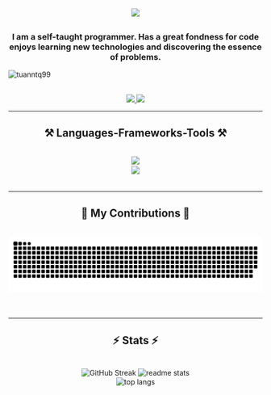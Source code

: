 
<h1 align="center">
    <img src="https://readme-typing-svg.herokuapp.com/?font=Righteous&size=35&center=true&vCenter=true&width=500&height=70&duration=4000&lines=Hi+There!+👋;+I'm+Ngo+Tuan!;" />
</h1>

<h3 align="center">I am a self-taught programmer. Has a great fondness for code enjoys learning new technologies and discovering the essence of problems.</h3>

<p align="left"> <img src="https://komarev.com/ghpvc/?username=tuanntq99&label=Profile%20views&color=0e75b6&style=flat" alt="tuanntq99" /> </p>

<br/>
 
<div align="center"> 
  <a href="mailto:tuanhd131@gmail.com">
    <img src="https://img.shields.io/badge/Gmail-333333?style=for-the-badge&logo=gmail&logoColor=red" />
  </a>
  <a href="https://www.facebook.com/profile.php?id=100004511915551" target="_blank">
    <img src="https://img.shields.io/badge/Facebook-1877F2?style=for-the-badge&logo=facebook&logoColor=white" target="_blank" />
  </a>
</div>

 <hr/>
 
<h2 align="center">⚒️ Languages-Frameworks-Tools ⚒️</h2>
<br/>
<div align="center">
    <img src="https://skillicons.dev/icons?i=java,c,react,html,css,javascript,python" />
    <br/>
    <img src="https://skillicons.dev/icons?i=html,css,vscode,eclipse,github,tailwind,git,mysql,postman" /><br>
</div>

<br/>
<hr/>

<div align="center">
  <h2>🐍 My Contributions 🐍</h2>
  <br>
  <img alt="snake eating my contributions" src="https://raw.githubusercontent.com/tuanntq99/tuanntq99/output/github-contribution-grid-snake.svg" />
  <br/><br/><br/>
</div>

<hr/>

<h2 align="center">⚡ Stats ⚡</h2>
<br>
<div align=center>
  <img width=390 src="https://streak-stats.demolab.com?user=tuanntq99&count_private=true&theme=react&border_radius=10" alt="GitHub Streak" />
  <img width=390 src="https://github-readme-stats.vercel.app/api?username=tuanntq99&count_private=true&show_icons=true&theme=react&rank_icon=github&border_radius=10" alt="readme stats" />
  <br/>
  <img width=325 align="center" src="https://github-readme-stats.vercel.app/api/top-langs?username=tuanntq99&hide=HTML&langs_count=8&layout=compact&theme=react&border_radius=10&size_weight=0.5&count_weight=0.5&exclude_repo=github-readme-stats" alt="top langs" />
</div>

<br/><br/>

